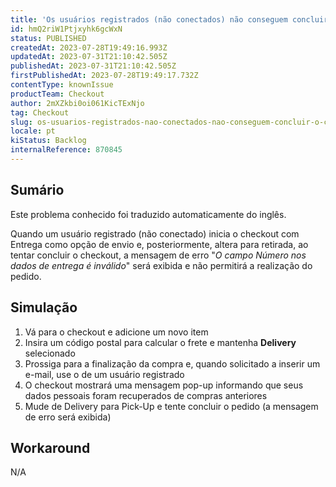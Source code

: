 ```yaml
---
title: 'Os usuários registrados (não conectados) não conseguem concluir o checkout ao mudar de entrega para retirada na página de checkout'
id: hmQ2riW1Ptjxyhk6gcWxN
status: PUBLISHED
createdAt: 2023-07-28T19:49:16.993Z
updatedAt: 2023-07-31T21:10:42.505Z
publishedAt: 2023-07-31T21:10:42.505Z
firstPublishedAt: 2023-07-28T19:49:17.732Z
contentType: knownIssue
productTeam: Checkout
author: 2mXZkbi0oi061KicTExNjo
tag: Checkout
slug: os-usuarios-registrados-nao-conectados-nao-conseguem-concluir-o-checkout-ao-mudar-de-entrega-para-retirada-na-pagina-de-checkout
locale: pt
kiStatus: Backlog
internalReference: 870845
---
```


## Sumário

<div class="alert alert-info">
  <p>Este problema conhecido foi traduzido automaticamente do inglês.</p>
</div>


Quando um usuário registrado (não conectado) inicia o checkout com Entrega como opção de envio e, posteriormente, altera para retirada, ao tentar concluir o checkout, a mensagem de erro "_O campo Número nos dados de entrega é inválido_" será exibida e não permitirá a realização do pedido.

## Simulação



1. Vá para o checkout e adicione um novo item
2. Insira um código postal para calcular o frete e mantenha **Delivery** selecionado
3. Prossiga para a finalização da compra e, quando solicitado a inserir um e-mail, use o de um usuário registrado
4. O checkout mostrará uma mensagem pop-up informando que seus dados pessoais foram recuperados de compras anteriores
5. Mude de Delivery para Pick-Up e tente concluir o pedido (a mensagem de erro será exibida)

## Workaround


N/A





